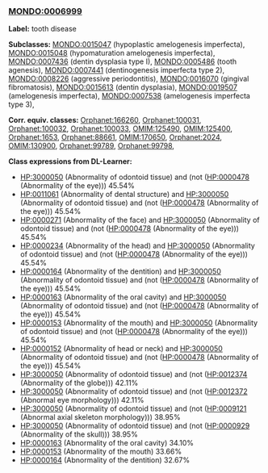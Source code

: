 
### [MONDO:0006999](http://purl.obolibrary.org/obo/MONDO_0006999)
**Label:** tooth disease

**Subclasses:** [MONDO:0015047](http://purl.obolibrary.org/obo/MONDO_0015047) (hypoplastic amelogenesis imperfecta), [MONDO:0015048](http://purl.obolibrary.org/obo/MONDO_0015048) (hypomaturation amelogenesis imperfecta), [MONDO:0007436](http://purl.obolibrary.org/obo/MONDO_0007436) (dentin dysplasia type I), [MONDO:0005486](http://purl.obolibrary.org/obo/MONDO_0005486) (tooth agenesis), [MONDO:0007441](http://purl.obolibrary.org/obo/MONDO_0007441) (dentinogenesis imperfecta type 2), [MONDO:0008226](http://purl.obolibrary.org/obo/MONDO_0008226) (aggressive periodontitis), [MONDO:0016070](http://purl.obolibrary.org/obo/MONDO_0016070) (gingival fibromatosis), [MONDO:0015613](http://purl.obolibrary.org/obo/MONDO_0015613) (dentin dysplasia), [MONDO:0019507](http://purl.obolibrary.org/obo/MONDO_0019507) (amelogenesis imperfecta), [MONDO:0007538](http://purl.obolibrary.org/obo/MONDO_0007538) (amelogenesis imperfecta type 3), 

**Corr. equiv. classes:** [Orphanet:166260](http://www.orpha.net/ORDO/Orphanet_166260), [Orphanet:100031](http://www.orpha.net/ORDO/Orphanet_100031), [Orphanet:100032](http://www.orpha.net/ORDO/Orphanet_100032), [Orphanet:100033](http://www.orpha.net/ORDO/Orphanet_100033), [OMIM:125490](http://purl.obolibrary.org/obo/OMIM_125490), [OMIM:125400](http://purl.obolibrary.org/obo/OMIM_125400), [Orphanet:1653](http://www.orpha.net/ORDO/Orphanet_1653), [Orphanet:88661](http://www.orpha.net/ORDO/Orphanet_88661), [OMIM:170650](http://purl.obolibrary.org/obo/OMIM_170650), [Orphanet:2024](http://www.orpha.net/ORDO/Orphanet_2024), [OMIM:130900](http://purl.obolibrary.org/obo/OMIM_130900), [Orphanet:99789](http://www.orpha.net/ORDO/Orphanet_99789), [Orphanet:99798](http://www.orpha.net/ORDO/Orphanet_99798), 

**Class expressions from DL-Learner:**

- [HP:3000050](http://purl.obolibrary.org/obo/HP_3000050) (Abnormality of odontoid tissue) and (not ([HP:0000478](http://purl.obolibrary.org/obo/HP_0000478) (Abnormality of the eye))) 45.54%
- [HP:0011061](http://purl.obolibrary.org/obo/HP_0011061) (Abnormality of dental structure) and [HP:3000050](http://purl.obolibrary.org/obo/HP_3000050) (Abnormality of odontoid tissue) and (not ([HP:0000478](http://purl.obolibrary.org/obo/HP_0000478) (Abnormality of the eye))) 45.54%
- [HP:0000271](http://purl.obolibrary.org/obo/HP_0000271) (Abnormality of the face) and [HP:3000050](http://purl.obolibrary.org/obo/HP_3000050) (Abnormality of odontoid tissue) and (not ([HP:0000478](http://purl.obolibrary.org/obo/HP_0000478) (Abnormality of the eye))) 45.54%
- [HP:0000234](http://purl.obolibrary.org/obo/HP_0000234) (Abnormality of the head) and [HP:3000050](http://purl.obolibrary.org/obo/HP_3000050) (Abnormality of odontoid tissue) and (not ([HP:0000478](http://purl.obolibrary.org/obo/HP_0000478) (Abnormality of the eye))) 45.54%
- [HP:0000164](http://purl.obolibrary.org/obo/HP_0000164) (Abnormality of the dentition) and [HP:3000050](http://purl.obolibrary.org/obo/HP_3000050) (Abnormality of odontoid tissue) and (not ([HP:0000478](http://purl.obolibrary.org/obo/HP_0000478) (Abnormality of the eye))) 45.54%
- [HP:0000163](http://purl.obolibrary.org/obo/HP_0000163) (Abnormality of the oral cavity) and [HP:3000050](http://purl.obolibrary.org/obo/HP_3000050) (Abnormality of odontoid tissue) and (not ([HP:0000478](http://purl.obolibrary.org/obo/HP_0000478) (Abnormality of the eye))) 45.54%
- [HP:0000153](http://purl.obolibrary.org/obo/HP_0000153) (Abnormality of the mouth) and [HP:3000050](http://purl.obolibrary.org/obo/HP_3000050) (Abnormality of odontoid tissue) and (not ([HP:0000478](http://purl.obolibrary.org/obo/HP_0000478) (Abnormality of the eye))) 45.54%
- [HP:0000152](http://purl.obolibrary.org/obo/HP_0000152) (Abnormality of head or neck) and [HP:3000050](http://purl.obolibrary.org/obo/HP_3000050) (Abnormality of odontoid tissue) and (not ([HP:0000478](http://purl.obolibrary.org/obo/HP_0000478) (Abnormality of the eye))) 45.54%
- [HP:3000050](http://purl.obolibrary.org/obo/HP_3000050) (Abnormality of odontoid tissue) and (not ([HP:0012374](http://purl.obolibrary.org/obo/HP_0012374) (Abnormality of the globe))) 42.11%
- [HP:3000050](http://purl.obolibrary.org/obo/HP_3000050) (Abnormality of odontoid tissue) and (not ([HP:0012372](http://purl.obolibrary.org/obo/HP_0012372) (Abnormal eye morphology))) 42.11%
- [HP:3000050](http://purl.obolibrary.org/obo/HP_3000050) (Abnormality of odontoid tissue) and (not ([HP:0009121](http://purl.obolibrary.org/obo/HP_0009121) (Abnormal axial skeleton morphology))) 38.95%
- [HP:3000050](http://purl.obolibrary.org/obo/HP_3000050) (Abnormality of odontoid tissue) and (not ([HP:0000929](http://purl.obolibrary.org/obo/HP_0000929) (Abnormality of the skull))) 38.95%
- [HP:0000163](http://purl.obolibrary.org/obo/HP_0000163) (Abnormality of the oral cavity) 34.10%
- [HP:0000153](http://purl.obolibrary.org/obo/HP_0000153) (Abnormality of the mouth) 33.66%
- [HP:0000164](http://purl.obolibrary.org/obo/HP_0000164) (Abnormality of the dentition) 32.67%


